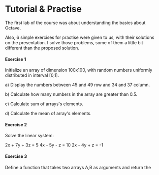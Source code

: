 # Tutorial & Practise

The first lab of the course was about understanding the basics about Octave.

Also, 6 simple exercises for practise were given to us, with their solutions on the presentation. I solve those problems, some of them a little bit different than the proposed solution.

#### Exercise 1

Initialize an array of dimension 100x100, with random numbers uniformly distributed in interval [0,1].

a) Display the numbers between 45 and 49 row and 34 and 37 column.

b) Calculate how many numbers in the array are greater than 0.5.

c) Calculate sum of arrays's elements.

d) Calculate the mean of array's elements.

#### Exercise 2

Solve the linear system:

2x + 7y + 3z = 5
4x - 5y - z = 10
2x - 4y + z = -1

#### Exercise 3

Define a function that takes two arrays A,B as arguments and return the 


